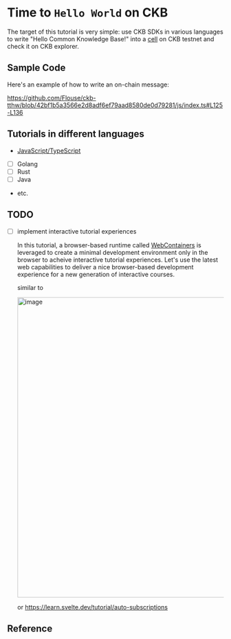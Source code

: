 # Time to `Hello World` on CKB

The target of this tutorial is very simple: use CKB SDKs in various languages to write "Hello Common Knowledge Base!" into a [cell](https://docs.nervos.org/docs/reference/cell/) on CKB testnet and check it on CKB explorer.

## Sample Code
Here's an example of how to write an on-chain message:

https://github.com/Flouse/ckb-tthw/blob/42bf1b5a3566e2d8adf6ef79aad8580de0d79281/js/index.ts#L125-L136

## Tutorials in different languages
- [JavaScript/TypeScript](./js/)
- [ ] Golang
- [ ] Rust
- [ ] Java
- etc.

## TODO
- [ ] implement interactive tutorial experiences

  In this tutorial, a browser-based runtime called [WebContainers](https://webcontainers.io/) is leveraged to create a minimal development environment only in the browser to acheive interactive tutorial experiences. Let's use the latest web capabilities to deliver a nice browser-based development experience for a new generation of interactive courses.

    similar to
    
    <img width="699" alt="image" src="https://user-images.githubusercontent.com/1297478/235818547-88aaf6a2-f50b-49a6-824b-b4f897bc1734.png">
    
    or https://learn.svelte.dev/tutorial/auto-subscriptions

## Reference
